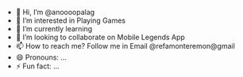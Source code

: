 - 👋 Hi, I’m @anoooopalag
- 👀 I’m interested in Playing Games
- 🌱 I’m currently learning
- 💞️ I’m looking to collaborate on Mobile Legends App
- 📫 How to reach me? Follow me in Email @refamonteremon@gmail
- 😄 Pronouns: ...
- ⚡ Fun fact: ...

<!---
anoooopalag/anoooopalag is a ✨ special ✨ repository because its `README.md` (this file) appears on your GitHub profile.
You can click the Preview link to take a look at your changes.
--->
